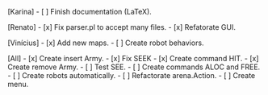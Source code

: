 [Karina]
    - [ ] Finish documentation (LaTeX).
    
[Renato]
    - [x] Fix parser.pl to accept many files.
    - [x] Refatorate GUI.
    
[Vinícius]
    - [x] Add new maps. 
    - [ ] Create robot behaviors.

[All]
    - [x] Create insert Army.
    - [x] Fix SEEK 
    - [x] Create command HIT.
    - [x] Create remove Army.
    - [ ] Test SEE.
    - [ ] Create commands ALOC and FREE.
    - [ ] Create robots automatically.
    - [ ] Refactorate arena.Action.
    - [ ] Create menu.
